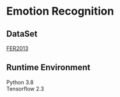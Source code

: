 # Emotion Recognition
## DataSet
[FER2013](https://www.kaggle.com/msambare/fer2013/download)
## Runtime Environment
Python 3.8 \
Tensorflow 2.3



